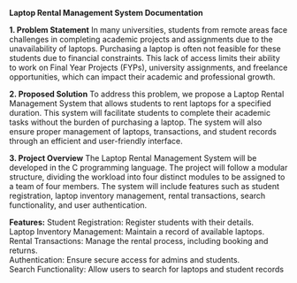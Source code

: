 **Laptop Rental Management System Documentation**

**1. Problem Statement**
In many universities, students from remote areas face challenges in completing academic projects and assignments due to the unavailability of laptops. Purchasing a laptop is often not feasible for these students due to financial constraints. This lack of access limits their ability to work on Final Year Projects (FYPs), university assignments, and freelance opportunities, which can impact their academic and professional growth.

**2. Proposed Solution**
To address this problem, we propose a Laptop Rental Management System that allows students to rent laptops for a specified duration. This system will facilitate students to complete their academic tasks without the burden of purchasing a laptop. The system will also ensure proper management of laptops, transactions, and student records through an efficient and user-friendly interface.

**3. Project Overview**
The Laptop Rental Management System will be developed in the C programming language. The project will follow a modular structure, dividing the workload into four distinct modules to be assigned to a team of four members. The system will include features such as student registration, laptop inventory management, rental transactions, search functionality, and user authentication.

**Features:**
Student Registration: Register students with their details.<br>
Laptop Inventory Management: Maintain a record of available laptops.<br>
Rental Transactions: Manage the rental process, including booking and returns.<br>
Authentication: Ensure secure access for admins and students.<br>
Search Functionality: Allow users to search for laptops and student records<br>
